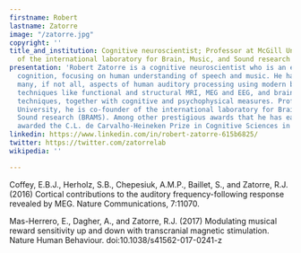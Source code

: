```yaml
---
firstname: Robert
lastname: Zatorre
image: "/zatorre.jpg"
copyright: ''
title_and_institution: Cognitive neuroscientist; Professor at McGill University; co-founder
  of the international laboratory for Brain, Music, and Sound research (BRAMS)
presentation: 'Robert Zatorre is a cognitive neuroscientist who is an expert in auditory
  cognition, focusing on human understanding of speech and music. He has worked on
  many, if not all, aspects of human auditory processing using modern brain-imaging
  techniques like functional and structural MRI, MEG and EEG, and brain stimulation
  techniques, together with cognitive and psychophysical measures. Professor at McGill
  University, he is co-founder of the international laboratory for Brain, Music, and
  Sound research (BRAMS). Among other prestigious awards that he has earned, he was
  awarded the C.L. de Carvalho-Heineken Prize in Cognitive Sciences in 2020. '
linkedin: https://www.linkedin.com/in/robert-zatorre-615b6825/
twitter: https://twitter.com/zatorrelab
wikipedia: ''

---
```

Coffey, E.B.J., Herholz, S.B., Chepesiuk, A.M.P., Baillet, S., and Zatorre, R.J. (2016) Cortical contributions to the auditory frequency-following response revealed by MEG. Nature Communications, 7:11070.

Mas-Herrero, E., Dagher, A., and Zatorre, R.J. (2017) Modulating musical reward sensitivity up and down with transcranial magnetic stimulation. Nature Human Behaviour. doi:10.1038/s41562-017-0241-z